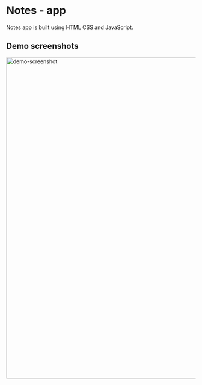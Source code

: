 # Notes - app
Notes app is built using HTML CSS and JavaScript.

## Demo screenshots
<img width="853" alt="demo-screenshot" src="https://github.com/YpzarJohn24/Notes-app/assets/139552371/ad79ca58-91f4-4f29-9983-b8c671b1548d">
